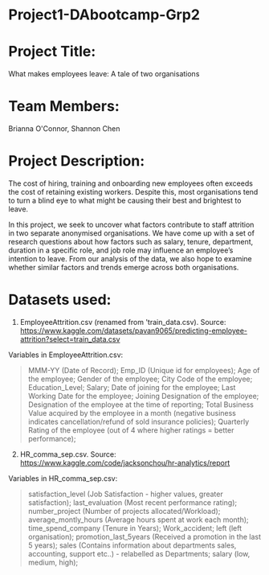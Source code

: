 # Project1-DAbootcamp-Grp2

# Project Title: 
What makes employees leave: A tale of two organisations

# Team Members:
Brianna O'Connor, Shannon Chen

# Project Description: 
The cost of hiring, training and onboarding new employees often exceeds the cost of retaining existing workers. Despite this, most organisations tend to turn a blind eye to what might be causing their best and brightest to leave. 

In this project, we seek to uncover what factors contribute to staff attrition in two separate anonymised organisations. We have come up with a set of research questions about how factors such as salary, tenure, department, duration in a specific role, and job role may influence an employee’s intention to leave. From our analysis of the data, we also hope to examine whether similar factors and trends emerge across both organisations.

# Datasets used:

1) EmployeeAttrition.csv (renamed from 'train_data.csv). Source: https://www.kaggle.com/datasets/pavan9065/predicting-employee-attrition?select=train_data.csv 

Variables in EmployeeAttrition.csv: 
> MMM-YY (Date of Record); 
> Emp_ID	(Unique id for employees);
> Age of the employee;
> Gender of the employee;
> City Code of the employee;
> Education_Level;
> Salary;
> Date of joining for the employee;
> Last Working Date for the employee;
> Joining Designation of the employee;
> Designation of the employee at the time of reporting;
> Total Business Value acquired by the employee in a month (negative business indicates cancellation/refund of sold insurance policies);
> Quarterly Rating	of the employee (out of 4 where higher ratings = better performance);

2) HR_comma_sep.csv. Source: https://www.kaggle.com/code/jacksonchou/hr-analytics/report

Variables in HR_comma_sep.csv: 
> satisfaction_level (Job Satisfaction - higher values, greater satisfaction);
> last_evaluation (Most recent performance rating);
> number_project (Number of projects allocated/Workload);
> average_montly_hours (Average hours spent at work each month);
> time_spend_company (Tenure in Years);
> Work_accident; left (left organisation);
> promotion_last_5years (Received a promotion in the last 5 years);
> sales (Contains information about departments sales, accounting, support etc..) - relabelled as Departments;
> salary (low, medium, high);
